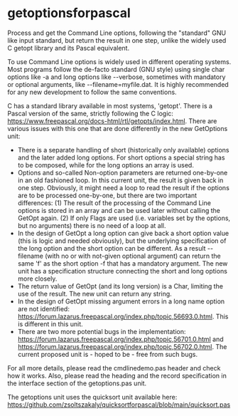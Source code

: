 # getoptionsforpascal
Process and get the Command Line options, following the "standard" GNU like input standard, but return the result in one step, unlike the widely used C getopt library and its Pascal equivalent.

To use Command Line options is widely used in different operating systems. Most programs follow the de-facto standard (GNU style) using single char options like -a and long options like --verbose, sometimes with mandatory or optional arguments, like --filename=myfile.dat. It is highly recommended for any new development to follow the same conventions.

C has a standard library available in most systems, 'getopt'. There is a Pascal version of the same, strictly following the C logic: https://www.freepascal.org/docs-html/rtl/getopts/index.html. There are various issues with this one that are done differently in the new GetOptions unit:

- There is a separate handling of short (historically only available) options and the later added long options. For short options a special string has to be composed, while for the long options an array is used.
- Options and so-called Non-option parameters are returned one-by-one in an old fashioned loop. In this current unit, the result is given back in one step. Obviously, it might need a loop to read the result if the options are to be processed one-by-one, but there are two important differences: (1) The result of the processing of the Command Line options is stored in an array and can be used later without calling the GetOpt again. (2) If only Flags are used (i.e. variables set by the options, but no arguments) there is no need of a loop at all.
- In the design of GetOpt a long option can give back a short option value (this is logic and needed obviously), but the underlying specification of the long option and the short option can be different. As a result --filename (with no or with not-given optional argument) can return the same 'f' as the short option -f that has a mandatory argument. The new unit has a specification structure connecting the short and long options more closely.
- The return value of GetOpt (and its long version) is a Char, limiting the use of the result. The new unit can return any string.
- In the design of GetOpt missing argument errors in a long name option are not identified: https://forum.lazarus.freepascal.org/index.php/topic,56693.0.html. This is different in this unit.
- There are two more potential bugs in the implementation: https://forum.lazarus.freepascal.org/index.php/topic,56701.0.html and https://forum.lazarus.freepascal.org/index.php/topic,56702.0.html. The current proposed unit is - hoped to be - free from such bugs.

For all more details, please read the cmdlinedemo.pas header and check how it works. Also, please read the heading and the record specification in the interface section of the getoptions.pas unit.

The getoptions unit uses the quicksort unit available here: https://github.com/zsoltszakaly/quicksortforpascal/blob/main/quicksort.pas
